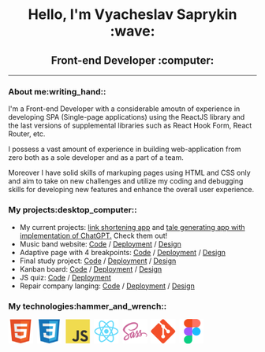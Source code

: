 <h1 align="center">Hello, I'm Vyacheslav Saprykin :wave: </h1> 
<h2 align="center">Front-end Developer :computer: </h2> 
<hr>

<h3>About me:writing_hand:: </h3>

<p>I'm a Front-end Developer with a considerable amoutn of experience in developing SPA (Single-page applications) using
the ReactJS library and the last versions of supplemental libraries such as React Hook Form, React Router, etc. </p>
<p>I possess a vast amount of experience in building web-application from zero both as a sole developer and as a part of a team.<p>
<p>Moreover I have solid skills of markuping pages using HTML and CSS only and aim to take on new challenges and utilize
my coding and debugging skills for developing new features and enhance the overall user experience.<p>

<h3>My projects:desktop_computer::</h3>
<ul><li>My current projects: 
<a href="https://links.skroy.ru/">link shortening app</a> and <a href="https://fairy-tales-gamma.vercel.app/">tale generating app with implementation of ChatGPT.</a> Check them out!</li>
<li>Music band website: <a href="https://github.com/IudexErise/paroli-punsh">Code</a> / <a href="https://iudexerise.github.io/paroli-punsh/">Deployment</a> / <a href="https://www.figma.com/file/uEU2U66c2GYAHTEgDuRsVX/%D0%9C%D0%B0%D0%BA%D1%8D%D1%82%D1%8B?type=design&node-id=0-1&t=rloBmZVnIIjxss8y-0">Design</a> </li>
<li>Adaptive page with 4 breakpoints: <a href="https://github.com/IudexErise/Four-breakpoint-landing">Code</a> / <a href="https://iudexerise.github.io/Four-breakpoint-landing/">Deployment</a> / <a href="https://www.figma.com/file/5S2WSbEFL6awjVWJ0NWL8Q/Sprint-3_-Russia-_-desktop-%2B-mobile?node-id=28503%3A0">Design</a> </li>
<li>Final study project: <a href="https://github.com/IudexErise/sf-final-task">Code</a> / <a href="https://iudexerise.github.io/sf-final-task/">Deployment</a> / <a href="https://www.figma.com/file/u3MOjzYnTnirz712GrLbFv/%D0%9C%D0%B0%D0%BA%D0%B5%D1%82-%D0%A1%D0%9A%D0%90%D0%9D">Design</a> </li>
<li>Kanban board: <a href="https://github.com/IudexErise/Kanban-Board">Code</a> / <a href="https://iudexerise.github.io/Kanban-Board/">Deployment</a> / <a href="https://www.figma.com/file/gmwg0Me1T6szwVqd7KSYL6/Kanban">Design</a> </li>
<li>JS quiz: <a href="https://github.com/IudexErise/Quiz">Code</a> / <a href="https://iudexerise.github.io/Quiz/">Deployment</a> </li>
<li>Repair company langing: <a href="https://github.com/IudexErise/Repair-Design-Project">Code</a> / <a href="https://iudexerise.github.io/Repair-Design-Project/">Deployment</a> / <a href="https://www.figma.com/file/TdXgADLSbn7npH24qcjkAg/IC-%22Repair-Design-Project%22?node-id=0-1">Design</a> </li>
</ul>

<h3>My technologies:hammer_and_wrench::</h3>
<div>
<img src="https://github.com/devicons/devicon/blob/master/icons/html5/html5-original.svg" title="HTML5" alt="HTML5" width="50" height="50"/>&nbsp;
<img src="https://github.com/devicons/devicon/blob/master/icons/css3/css3-original.svg" title="CSS3" alt="CSS3" width="50" height="50"/>&nbsp;
<img src="https://github.com/devicons/devicon/blob/master/icons/javascript/javascript-original.svg" title="JavaScript" alt="JavaScript" width="50" height="50"/>&nbsp;
<img src="https://github.com/devicons/devicon/blob/master/icons/react/react-original.svg" title="React" alt="React" width="50" height="50"/>&nbsp;
<img src="https://github.com/devicons/devicon/blob/master/icons/sass/sass-original.svg" title="SASS" alt="SASS" width="50" height="50"/>&nbsp;
<img src="https://github.com/devicons/devicon/blob/master/icons/git/git-original.svg" title="Git" alt="Git" width="50" height="50"/>&nbsp;
<img src="https://github.com/devicons/devicon/blob/master/icons/figma/figma-original.svg" title="Figma" alt="Figma" width="50" height="50"/>&nbsp;
</div>



